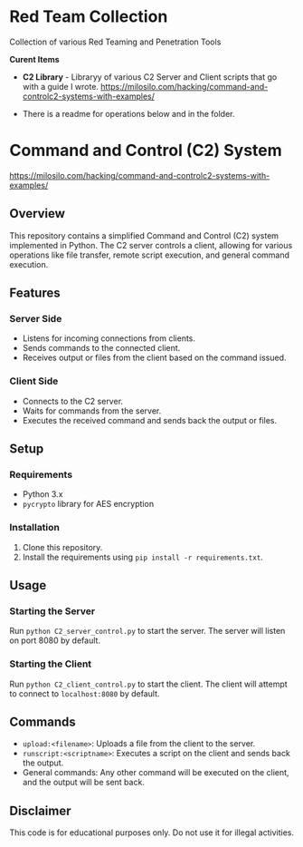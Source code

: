 # Red Team Collection
Collection of various Red Teaming and Penetration Tools

**Curent Items**

- **C2 Library** - Libraryy of various C2 Server and Client scripts that go with a guide I wrote.  https://milosilo.com/hacking/command-and-controlc2-systems-with-examples/

- There is a readme for operations below and in the folder.



# Command and Control (C2) System
https://milosilo.com/hacking/command-and-controlc2-systems-with-examples/
## Overview
This repository contains a simplified Command and Control (C2) system implemented in Python. The C2 server controls a client, allowing for various operations like file transfer, remote script execution, and general command execution.

## Features

### Server Side
- Listens for incoming connections from clients.
- Sends commands to the connected client.
- Receives output or files from the client based on the command issued.

### Client Side
- Connects to the C2 server.
- Waits for commands from the server.
- Executes the received command and sends back the output or files.

## Setup

### Requirements
- Python 3.x
- `pycrypto` library for AES encryption

### Installation
1. Clone this repository.
2. Install the requirements using `pip install -r requirements.txt`.

## Usage

### Starting the Server
Run `python C2_server_control.py` to start the server. The server will listen on port 8080 by default.

### Starting the Client
Run `python C2_client_control.py` to start the client. The client will attempt to connect to `localhost:8080` by default.

## Commands
- `upload:<filename>`: Uploads a file from the client to the server.
- `runscript:<scriptname>`: Executes a script on the client and sends back the output.
- General commands: Any other command will be executed on the client, and the output will be sent back.

## Disclaimer
This code is for educational purposes only. Do not use it for illegal activities.

